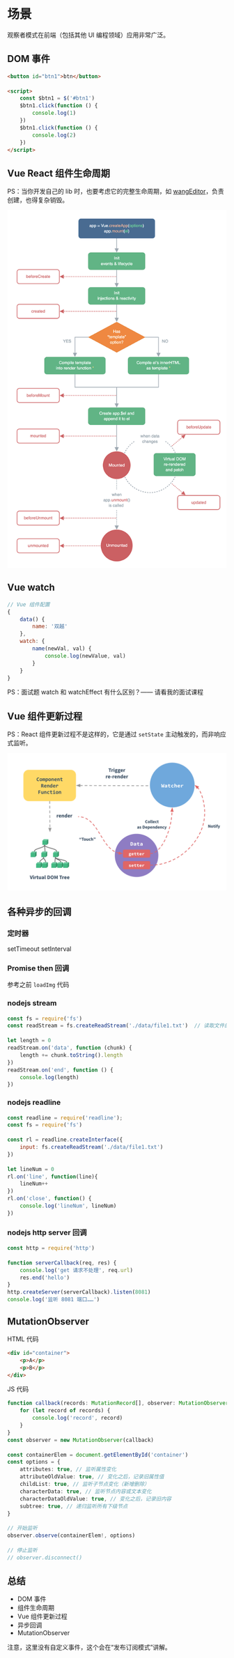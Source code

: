 # 场景

观察者模式在前端（包括其他 UI 编程领域）应用非常广泛。

## DOM 事件

```html
<button id="btn1">btn</button>

<script>
    const $btn1 = $('#btn1')
    $btn1.click(function () {
        console.log(1)
    })
    $btn1.click(function () {
        console.log(2)
    })
</script>
```

## Vue React 组件生命周期

PS：当你开发自己的 lib 时，也要考虑它的完整生命周期，如 [wangEditor](https://www.wangeditor.com/v5/guide/editor-config.html#oncreated)，负责创建，也得复杂销毁。

![](./img/vue-生命周期.png)

## Vue watch

```js
// Vue 组件配置
{
    data() {
        name: '双越'
    },
    watch: {
        name(newVal, val) {
            console.log(newValue, val)
        }
    }
}
```

PS：面试题 watch 和 watchEffect 有什么区别？—— 请看我的面试课程

## Vue 组件更新过程

PS：React 组件更新过程不是这样的，它是通过 `setState` 主动触发的，而非响应式监听。

![](./img/vue-组件更新过程.png)

## 各种异步的回调

### 定时器

setTimeout setInterval

### Promise then 回调

参考之前 `loadImg` 代码

### nodejs stream

```js
const fs = require('fs')
const readStream = fs.createReadStream('./data/file1.txt')  // 读取文件的 stream

let length = 0
readStream.on('data', function (chunk) {
    length += chunk.toString().length
})
readStream.on('end', function () {
    console.log(length)
})
```

### nodejs readline

```js
const readline = require('readline');
const fs = require('fs')

const rl = readline.createInterface({
    input: fs.createReadStream('./data/file1.txt')
})

let lineNum = 0
rl.on('line', function(line){
    lineNum++
})
rl.on('close', function() {
    console.log('lineNum', lineNum)
})
```

### nodejs http server 回调

```js
const http = require('http')

function serverCallback(req, res) {
    console.log('get 请求不处理', req.url)
    res.end('hello')
}
http.createServer(serverCallback).listen(8081)
console.log('监听 8081 端口……')
```

## MutationObserver

HTML 代码

```html
<div id="container">
    <p>A</p>
    <p>B</p>
</div>
```

JS 代码

```ts
function callback(records: MutationRecord[], observer: MutationObserver) {
    for (let record of records) {
        console.log('record', record)
    }
}
const observer = new MutationObserver(callback)

const containerElem = document.getElementById('container')
const options = {
    attributes: true, // 监听属性变化
    attributeOldValue: true, // 变化之后，记录旧属性值
    childList: true, // 监听子节点变化（新增删除）
    characterData: true, // 监听节点内容或文本变化
    characterDataOldValue: true, // 变化之后，记录旧内容
    subtree: true, // 递归监听所有下级节点
}

// 开始监听
observer.observe(containerElem!, options)

// 停止监听
// observer.disconnect()
```

## 总结

- DOM 事件
- 组件生命周期
- Vue 组件更新过程
- 异步回调
- MutationObserver

注意，这里没有自定义事件，这个会在“发布订阅模式”讲解。
